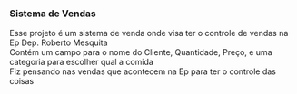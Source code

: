 <h3>Sistema de Vendas</h3>
<p>Esse projeto é um sistema de venda onde visa ter o controle de vendas na Ep Dep. Roberto Mesquita<br>
    Contém um campo para o nome do Cliente, Quantidade, Preço, e uma categoria para escolher qual a comida<br>
    Fiz pensando nas vendas que acontecem na Ep para ter o controle das coisas<br>
</p>
